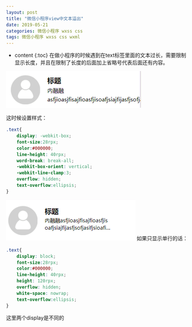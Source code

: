 ```yaml
---
layout: post
title: "微信小程序view中文本溢出"
date: 2019-05-21
categories: 微信小程序 wxss css
tags: 微信小程序 wxss css wxml
---
```


* content 
{:toc}
在做小程序的时候遇到在text标签里面的文本过长，需要限制显示长度，并且在限制了长度的后面加上省略号代表后面还有内容。

![](https://raw.githubusercontent.com/329213964/329213964.github.io/master/_posts/images/wx/wxss/text-overflow-false.png)

这时候设置样式：

```css
.text{
    display: -webkit-box;
    font-size:28rpx;
    color:#000000;
    line-height: 40rpx;
    word-break: break-all;
    -webkit-box-orient: vertical;
    -webkit-line-clamp:3;
    overflow: hidden;
    text-overflow:ellipsis;
}
```
![](https://raw.githubusercontent.com/329213964/329213964.github.io/master/_posts/images/wx/wxss/text-overflow-true.png)
如果只显示单行的话：

```css
.text{
    display: block;
    font-size:28rpx;
    color:#000000;
    line-height: 40rpx;
    height: 120rpx;
    overflow: hidden;
    white-space: nowrap;
    text-overflow:ellipsis;
}
```

这里两个display是不同的

 

 

 

 

 
